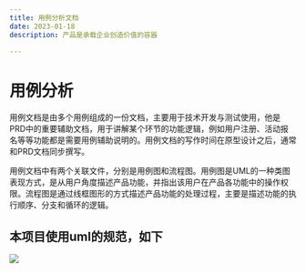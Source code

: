 ```yaml
---
title: 用例分析文档
date: 2023-01-18
description: 产品是承载企业创造价值的容器

---
```



# 用例分析


用例文档是由多个用例组成的一份文档，主要用于技术开发与测试使用，他是PRD中的重要辅助文档，用于讲解某个环节的功能逻辑，例如用户注册、活动报名等等功能都是需要用例辅助说明的。用例文档的写作时间在原型设计之后，通常和PRD文档同步撰写。

用例文档中有两个关联文件，分别是用例图和流程图。用例图是UML的一种类图表现方式，是从用户角度描述产品功能，并指出该用户在产品各功能中的操作权限。流程图是通过线框图形的方式描述产品功能的处理过程，主要是描述功能的执行顺序、分支和循环的逻辑。


## 本项目使用uml的规范，如下

![](images/uml-define.png)
